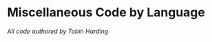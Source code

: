Miscellaneous Code by Language
==============================

*All code authored by Tobin Harding*
